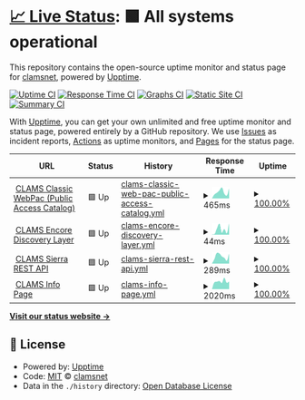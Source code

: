 # [📈 Live Status](https://clamsnet.github.io/upptime-reports): <!--live status--> **🟩 All systems operational**

This repository contains the open-source uptime monitor and status page for [clamsnet](https://clamsnet.github.io/upptime-reports), powered by [Upptime](https://github.com/upptime/upptime).

[![Uptime CI](https://github.com/clamsnet/upptime-reports/workflows/Uptime%20CI/badge.svg)](https://github.com/clamsnet/upptime-reports/actions?query=workflow%3A%22Uptime+CI%22)
[![Response Time CI](https://github.com/clamsnet/upptime-reports/workflows/Response%20Time%20CI/badge.svg)](https://github.com/clamsnet/upptime-reports/actions?query=workflow%3A%22Response+Time+CI%22)
[![Graphs CI](https://github.com/clamsnet/upptime-reports/workflows/Graphs%20CI/badge.svg)](https://github.com/clamsnet/upptime-reports/actions?query=workflow%3A%22Graphs+CI%22)
[![Static Site CI](https://github.com/clamsnet/upptime-reports/workflows/Static%20Site%20CI/badge.svg)](https://github.com/clamsnet/upptime-reports/actions?query=workflow%3A%22Static+Site+CI%22)
[![Summary CI](https://github.com/clamsnet/upptime-reports/workflows/Summary%20CI/badge.svg)](https://github.com/clamsnet/upptime-reports/actions?query=workflow%3A%22Summary+CI%22)

With [Upptime](https://upptime.js.org), you can get your own unlimited and free uptime monitor and status page, powered entirely by a GitHub repository. We use [Issues](https://github.com/clamsnet/upptime-reports/issues) as incident reports, [Actions](https://github.com/clamsnet/upptime-reports/actions) as uptime monitors, and [Pages](https://clamsnet.github.io/upptime-reports) for the status page.

<!--start: status pages-->
<!-- This summary is generated by Upptime (https://github.com/upptime/upptime) -->
<!-- Do not edit this manually, your changes will be overwritten -->
<!-- prettier-ignore -->
| URL | Status | History | Response Time | Uptime |
| --- | ------ | ------- | ------------- | ------ |
| <img alt="" src="https://favicons.githubusercontent.com/library.clamsnet.org" height="13"> [CLAMS Classic WebPac (Public Access Catalog)](https://library.clamsnet.org) | 🟩 Up | [clams-classic-web-pac-public-access-catalog.yml](https://github.com/clamsnet/upptime-reports/commits/HEAD/history/clams-classic-web-pac-public-access-catalog.yml) | <details><summary><img alt="Response time graph" src="./graphs/clams-classic-web-pac-public-access-catalog/response-time-week.png" height="20"> 465ms</summary><br><a href="https://clamsnet.github.io/upptime-reports/history/clams-classic-web-pac-public-access-catalog"><img alt="Response time 424" src="https://img.shields.io/endpoint?url=https%3A%2F%2Fraw.githubusercontent.com%2Fclamsnet%2Fupptime-reports%2FHEAD%2Fapi%2Fclams-classic-web-pac-public-access-catalog%2Fresponse-time.json"></a><br><a href="https://clamsnet.github.io/upptime-reports/history/clams-classic-web-pac-public-access-catalog"><img alt="24-hour response time 372" src="https://img.shields.io/endpoint?url=https%3A%2F%2Fraw.githubusercontent.com%2Fclamsnet%2Fupptime-reports%2FHEAD%2Fapi%2Fclams-classic-web-pac-public-access-catalog%2Fresponse-time-day.json"></a><br><a href="https://clamsnet.github.io/upptime-reports/history/clams-classic-web-pac-public-access-catalog"><img alt="7-day response time 465" src="https://img.shields.io/endpoint?url=https%3A%2F%2Fraw.githubusercontent.com%2Fclamsnet%2Fupptime-reports%2FHEAD%2Fapi%2Fclams-classic-web-pac-public-access-catalog%2Fresponse-time-week.json"></a><br><a href="https://clamsnet.github.io/upptime-reports/history/clams-classic-web-pac-public-access-catalog"><img alt="30-day response time 443" src="https://img.shields.io/endpoint?url=https%3A%2F%2Fraw.githubusercontent.com%2Fclamsnet%2Fupptime-reports%2FHEAD%2Fapi%2Fclams-classic-web-pac-public-access-catalog%2Fresponse-time-month.json"></a><br><a href="https://clamsnet.github.io/upptime-reports/history/clams-classic-web-pac-public-access-catalog"><img alt="1-year response time 424" src="https://img.shields.io/endpoint?url=https%3A%2F%2Fraw.githubusercontent.com%2Fclamsnet%2Fupptime-reports%2FHEAD%2Fapi%2Fclams-classic-web-pac-public-access-catalog%2Fresponse-time-year.json"></a></details> | <details><summary><a href="https://clamsnet.github.io/upptime-reports/history/clams-classic-web-pac-public-access-catalog">100.00%</a></summary><a href="https://clamsnet.github.io/upptime-reports/history/clams-classic-web-pac-public-access-catalog"><img alt="All-time uptime 100.00%" src="https://img.shields.io/endpoint?url=https%3A%2F%2Fraw.githubusercontent.com%2Fclamsnet%2Fupptime-reports%2FHEAD%2Fapi%2Fclams-classic-web-pac-public-access-catalog%2Fuptime.json"></a><br><a href="https://clamsnet.github.io/upptime-reports/history/clams-classic-web-pac-public-access-catalog"><img alt="24-hour uptime 100.00%" src="https://img.shields.io/endpoint?url=https%3A%2F%2Fraw.githubusercontent.com%2Fclamsnet%2Fupptime-reports%2FHEAD%2Fapi%2Fclams-classic-web-pac-public-access-catalog%2Fuptime-day.json"></a><br><a href="https://clamsnet.github.io/upptime-reports/history/clams-classic-web-pac-public-access-catalog"><img alt="7-day uptime 100.00%" src="https://img.shields.io/endpoint?url=https%3A%2F%2Fraw.githubusercontent.com%2Fclamsnet%2Fupptime-reports%2FHEAD%2Fapi%2Fclams-classic-web-pac-public-access-catalog%2Fuptime-week.json"></a><br><a href="https://clamsnet.github.io/upptime-reports/history/clams-classic-web-pac-public-access-catalog"><img alt="30-day uptime 100.00%" src="https://img.shields.io/endpoint?url=https%3A%2F%2Fraw.githubusercontent.com%2Fclamsnet%2Fupptime-reports%2FHEAD%2Fapi%2Fclams-classic-web-pac-public-access-catalog%2Fuptime-month.json"></a><br><a href="https://clamsnet.github.io/upptime-reports/history/clams-classic-web-pac-public-access-catalog"><img alt="1-year uptime 100.00%" src="https://img.shields.io/endpoint?url=https%3A%2F%2Fraw.githubusercontent.com%2Fclamsnet%2Fupptime-reports%2FHEAD%2Fapi%2Fclams-classic-web-pac-public-access-catalog%2Fuptime-year.json"></a></details>
| <img alt="" src="https://favicons.githubusercontent.com/null" height="13"> [CLAMS Encore Discovery Layer](54.85.49.242) | 🟩 Up | [clams-encore-discovery-layer.yml](https://github.com/clamsnet/upptime-reports/commits/HEAD/history/clams-encore-discovery-layer.yml) | <details><summary><img alt="Response time graph" src="./graphs/clams-encore-discovery-layer/response-time-week.png" height="20"> 44ms</summary><br><a href="https://clamsnet.github.io/upptime-reports/history/clams-encore-discovery-layer"><img alt="Response time 45" src="https://img.shields.io/endpoint?url=https%3A%2F%2Fraw.githubusercontent.com%2Fclamsnet%2Fupptime-reports%2FHEAD%2Fapi%2Fclams-encore-discovery-layer%2Fresponse-time.json"></a><br><a href="https://clamsnet.github.io/upptime-reports/history/clams-encore-discovery-layer"><img alt="24-hour response time 55" src="https://img.shields.io/endpoint?url=https%3A%2F%2Fraw.githubusercontent.com%2Fclamsnet%2Fupptime-reports%2FHEAD%2Fapi%2Fclams-encore-discovery-layer%2Fresponse-time-day.json"></a><br><a href="https://clamsnet.github.io/upptime-reports/history/clams-encore-discovery-layer"><img alt="7-day response time 44" src="https://img.shields.io/endpoint?url=https%3A%2F%2Fraw.githubusercontent.com%2Fclamsnet%2Fupptime-reports%2FHEAD%2Fapi%2Fclams-encore-discovery-layer%2Fresponse-time-week.json"></a><br><a href="https://clamsnet.github.io/upptime-reports/history/clams-encore-discovery-layer"><img alt="30-day response time 45" src="https://img.shields.io/endpoint?url=https%3A%2F%2Fraw.githubusercontent.com%2Fclamsnet%2Fupptime-reports%2FHEAD%2Fapi%2Fclams-encore-discovery-layer%2Fresponse-time-month.json"></a><br><a href="https://clamsnet.github.io/upptime-reports/history/clams-encore-discovery-layer"><img alt="1-year response time 45" src="https://img.shields.io/endpoint?url=https%3A%2F%2Fraw.githubusercontent.com%2Fclamsnet%2Fupptime-reports%2FHEAD%2Fapi%2Fclams-encore-discovery-layer%2Fresponse-time-year.json"></a></details> | <details><summary><a href="https://clamsnet.github.io/upptime-reports/history/clams-encore-discovery-layer">100.00%</a></summary><a href="https://clamsnet.github.io/upptime-reports/history/clams-encore-discovery-layer"><img alt="All-time uptime 100.00%" src="https://img.shields.io/endpoint?url=https%3A%2F%2Fraw.githubusercontent.com%2Fclamsnet%2Fupptime-reports%2FHEAD%2Fapi%2Fclams-encore-discovery-layer%2Fuptime.json"></a><br><a href="https://clamsnet.github.io/upptime-reports/history/clams-encore-discovery-layer"><img alt="24-hour uptime 100.00%" src="https://img.shields.io/endpoint?url=https%3A%2F%2Fraw.githubusercontent.com%2Fclamsnet%2Fupptime-reports%2FHEAD%2Fapi%2Fclams-encore-discovery-layer%2Fuptime-day.json"></a><br><a href="https://clamsnet.github.io/upptime-reports/history/clams-encore-discovery-layer"><img alt="7-day uptime 100.00%" src="https://img.shields.io/endpoint?url=https%3A%2F%2Fraw.githubusercontent.com%2Fclamsnet%2Fupptime-reports%2FHEAD%2Fapi%2Fclams-encore-discovery-layer%2Fuptime-week.json"></a><br><a href="https://clamsnet.github.io/upptime-reports/history/clams-encore-discovery-layer"><img alt="30-day uptime 100.00%" src="https://img.shields.io/endpoint?url=https%3A%2F%2Fraw.githubusercontent.com%2Fclamsnet%2Fupptime-reports%2FHEAD%2Fapi%2Fclams-encore-discovery-layer%2Fuptime-month.json"></a><br><a href="https://clamsnet.github.io/upptime-reports/history/clams-encore-discovery-layer"><img alt="1-year uptime 100.00%" src="https://img.shields.io/endpoint?url=https%3A%2F%2Fraw.githubusercontent.com%2Fclamsnet%2Fupptime-reports%2FHEAD%2Fapi%2Fclams-encore-discovery-layer%2Fuptime-year.json"></a></details>
| <img alt="" src="https://favicons.githubusercontent.com/clamsnet.org" height="13"> [CLAMS Sierra REST API](https://clamsnet.org/iii/sierra-api/about) | 🟩 Up | [clams-sierra-rest-api.yml](https://github.com/clamsnet/upptime-reports/commits/HEAD/history/clams-sierra-rest-api.yml) | <details><summary><img alt="Response time graph" src="./graphs/clams-sierra-rest-api/response-time-week.png" height="20"> 289ms</summary><br><a href="https://clamsnet.github.io/upptime-reports/history/clams-sierra-rest-api"><img alt="Response time 304" src="https://img.shields.io/endpoint?url=https%3A%2F%2Fraw.githubusercontent.com%2Fclamsnet%2Fupptime-reports%2FHEAD%2Fapi%2Fclams-sierra-rest-api%2Fresponse-time.json"></a><br><a href="https://clamsnet.github.io/upptime-reports/history/clams-sierra-rest-api"><img alt="24-hour response time 422" src="https://img.shields.io/endpoint?url=https%3A%2F%2Fraw.githubusercontent.com%2Fclamsnet%2Fupptime-reports%2FHEAD%2Fapi%2Fclams-sierra-rest-api%2Fresponse-time-day.json"></a><br><a href="https://clamsnet.github.io/upptime-reports/history/clams-sierra-rest-api"><img alt="7-day response time 289" src="https://img.shields.io/endpoint?url=https%3A%2F%2Fraw.githubusercontent.com%2Fclamsnet%2Fupptime-reports%2FHEAD%2Fapi%2Fclams-sierra-rest-api%2Fresponse-time-week.json"></a><br><a href="https://clamsnet.github.io/upptime-reports/history/clams-sierra-rest-api"><img alt="30-day response time 294" src="https://img.shields.io/endpoint?url=https%3A%2F%2Fraw.githubusercontent.com%2Fclamsnet%2Fupptime-reports%2FHEAD%2Fapi%2Fclams-sierra-rest-api%2Fresponse-time-month.json"></a><br><a href="https://clamsnet.github.io/upptime-reports/history/clams-sierra-rest-api"><img alt="1-year response time 304" src="https://img.shields.io/endpoint?url=https%3A%2F%2Fraw.githubusercontent.com%2Fclamsnet%2Fupptime-reports%2FHEAD%2Fapi%2Fclams-sierra-rest-api%2Fresponse-time-year.json"></a></details> | <details><summary><a href="https://clamsnet.github.io/upptime-reports/history/clams-sierra-rest-api">100.00%</a></summary><a href="https://clamsnet.github.io/upptime-reports/history/clams-sierra-rest-api"><img alt="All-time uptime 100.00%" src="https://img.shields.io/endpoint?url=https%3A%2F%2Fraw.githubusercontent.com%2Fclamsnet%2Fupptime-reports%2FHEAD%2Fapi%2Fclams-sierra-rest-api%2Fuptime.json"></a><br><a href="https://clamsnet.github.io/upptime-reports/history/clams-sierra-rest-api"><img alt="24-hour uptime 100.00%" src="https://img.shields.io/endpoint?url=https%3A%2F%2Fraw.githubusercontent.com%2Fclamsnet%2Fupptime-reports%2FHEAD%2Fapi%2Fclams-sierra-rest-api%2Fuptime-day.json"></a><br><a href="https://clamsnet.github.io/upptime-reports/history/clams-sierra-rest-api"><img alt="7-day uptime 100.00%" src="https://img.shields.io/endpoint?url=https%3A%2F%2Fraw.githubusercontent.com%2Fclamsnet%2Fupptime-reports%2FHEAD%2Fapi%2Fclams-sierra-rest-api%2Fuptime-week.json"></a><br><a href="https://clamsnet.github.io/upptime-reports/history/clams-sierra-rest-api"><img alt="30-day uptime 100.00%" src="https://img.shields.io/endpoint?url=https%3A%2F%2Fraw.githubusercontent.com%2Fclamsnet%2Fupptime-reports%2FHEAD%2Fapi%2Fclams-sierra-rest-api%2Fuptime-month.json"></a><br><a href="https://clamsnet.github.io/upptime-reports/history/clams-sierra-rest-api"><img alt="1-year uptime 100.00%" src="https://img.shields.io/endpoint?url=https%3A%2F%2Fraw.githubusercontent.com%2Fclamsnet%2Fupptime-reports%2FHEAD%2Fapi%2Fclams-sierra-rest-api%2Fuptime-year.json"></a></details>
| <img alt="" src="https://favicons.githubusercontent.com/info.clamsnet.org" height="13"> [CLAMS Info Page](https://info.clamsnet.org) | 🟩 Up | [clams-info-page.yml](https://github.com/clamsnet/upptime-reports/commits/HEAD/history/clams-info-page.yml) | <details><summary><img alt="Response time graph" src="./graphs/clams-info-page/response-time-week.png" height="20"> 2020ms</summary><br><a href="https://clamsnet.github.io/upptime-reports/history/clams-info-page"><img alt="Response time 1960" src="https://img.shields.io/endpoint?url=https%3A%2F%2Fraw.githubusercontent.com%2Fclamsnet%2Fupptime-reports%2FHEAD%2Fapi%2Fclams-info-page%2Fresponse-time.json"></a><br><a href="https://clamsnet.github.io/upptime-reports/history/clams-info-page"><img alt="24-hour response time 2013" src="https://img.shields.io/endpoint?url=https%3A%2F%2Fraw.githubusercontent.com%2Fclamsnet%2Fupptime-reports%2FHEAD%2Fapi%2Fclams-info-page%2Fresponse-time-day.json"></a><br><a href="https://clamsnet.github.io/upptime-reports/history/clams-info-page"><img alt="7-day response time 2020" src="https://img.shields.io/endpoint?url=https%3A%2F%2Fraw.githubusercontent.com%2Fclamsnet%2Fupptime-reports%2FHEAD%2Fapi%2Fclams-info-page%2Fresponse-time-week.json"></a><br><a href="https://clamsnet.github.io/upptime-reports/history/clams-info-page"><img alt="30-day response time 1968" src="https://img.shields.io/endpoint?url=https%3A%2F%2Fraw.githubusercontent.com%2Fclamsnet%2Fupptime-reports%2FHEAD%2Fapi%2Fclams-info-page%2Fresponse-time-month.json"></a><br><a href="https://clamsnet.github.io/upptime-reports/history/clams-info-page"><img alt="1-year response time 1960" src="https://img.shields.io/endpoint?url=https%3A%2F%2Fraw.githubusercontent.com%2Fclamsnet%2Fupptime-reports%2FHEAD%2Fapi%2Fclams-info-page%2Fresponse-time-year.json"></a></details> | <details><summary><a href="https://clamsnet.github.io/upptime-reports/history/clams-info-page">100.00%</a></summary><a href="https://clamsnet.github.io/upptime-reports/history/clams-info-page"><img alt="All-time uptime 100.00%" src="https://img.shields.io/endpoint?url=https%3A%2F%2Fraw.githubusercontent.com%2Fclamsnet%2Fupptime-reports%2FHEAD%2Fapi%2Fclams-info-page%2Fuptime.json"></a><br><a href="https://clamsnet.github.io/upptime-reports/history/clams-info-page"><img alt="24-hour uptime 100.00%" src="https://img.shields.io/endpoint?url=https%3A%2F%2Fraw.githubusercontent.com%2Fclamsnet%2Fupptime-reports%2FHEAD%2Fapi%2Fclams-info-page%2Fuptime-day.json"></a><br><a href="https://clamsnet.github.io/upptime-reports/history/clams-info-page"><img alt="7-day uptime 100.00%" src="https://img.shields.io/endpoint?url=https%3A%2F%2Fraw.githubusercontent.com%2Fclamsnet%2Fupptime-reports%2FHEAD%2Fapi%2Fclams-info-page%2Fuptime-week.json"></a><br><a href="https://clamsnet.github.io/upptime-reports/history/clams-info-page"><img alt="30-day uptime 100.00%" src="https://img.shields.io/endpoint?url=https%3A%2F%2Fraw.githubusercontent.com%2Fclamsnet%2Fupptime-reports%2FHEAD%2Fapi%2Fclams-info-page%2Fuptime-month.json"></a><br><a href="https://clamsnet.github.io/upptime-reports/history/clams-info-page"><img alt="1-year uptime 100.00%" src="https://img.shields.io/endpoint?url=https%3A%2F%2Fraw.githubusercontent.com%2Fclamsnet%2Fupptime-reports%2FHEAD%2Fapi%2Fclams-info-page%2Fuptime-year.json"></a></details>

<!--end: status pages-->

[**Visit our status website →**](https://clamsnet.github.io/upptime-reports)

## 📄 License

- Powered by: [Upptime](https://github.com/upptime/upptime)
- Code: [MIT](./LICENSE) © [clamsnet](https://clamsnet.github.io/upptime-reports)
- Data in the `./history` directory: [Open Database License](https://opendatacommons.org/licenses/odbl/1-0/)
